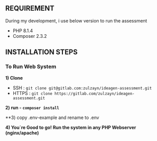 



## REQUIREMENT
During my development, i use below version to run the assessment
- PHP 8.1.4
- Composer 2.3.2

## INSTALLATION STEPS

### To Run Web System

**1) Clone**
- SSH : `git clone git@gitlab.com:zulzayn/ideagen-assessment.git`
- HTTPS : `git clone https://gitlab.com/zulzayn/ideagen-assessment.git`

**2) run - `composer install`**

**3) copy .env-example and rename to .env

**4) You`re Good to go! Run the system in any PHP Webserver (nginx/apache)**

